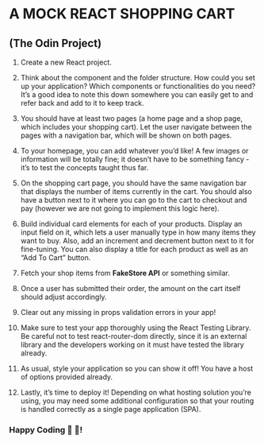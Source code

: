 # A MOCK REACT SHOPPING CART 
## (The Odin Project)

1. Create a new React project.

2. Think about the component and the folder structure. How could you set up your application? Which components or functionalities do you need? It’s a good idea to note this down somewhere you can easily get to and refer back and add to it to keep track.

3. You should have at least two pages (a home page and a shop page, which includes your shopping cart). Let the user navigate between the pages with a navigation bar, which will be shown on both pages.

4. To your homepage, you can add whatever you’d like! A few images or information will be totally fine; it doesn’t have to be something fancy - it’s to test the concepts taught thus far.

5. On the shopping cart page, you should have the same navigation bar that displays the number of items currently in the cart. You should also have a button next to it where you can go to the cart to checkout and pay (however we are not going to implement this logic here).

6. Build individual card elements for each of your products. Display an input field on it, which lets a user manually type in how many items they want to buy. Also, add an increment and decrement button next to it for fine-tuning. You can also display a title for each product as well as an “Add To Cart” button.

7. Fetch your shop items from **FakeStore API** or something similar.


8. Once a user has submitted their order, the amount on the cart itself should adjust accordingly.

9. Clear out any missing in props validation errors in your app!

10. Make sure to test your app thoroughly using the React Testing Library. Be careful not to test react-router-dom directly, since it is an external library and the developers working on it must have tested the library already.

11. As usual, style your application so you can show it off! You have a host of options provided already.

12. Lastly, it’s time to deploy it! Depending on what hosting solution you’re using, you may need some additional configuration so that your routing is handled correctly as a single page application (SPA).

### Happy Coding 🚀 🌵!
